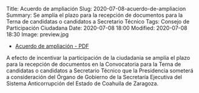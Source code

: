 Title: Acuerdo de ampliación
Slug: 2020-07-08-acuerdo-de-ampliacion
Summary: Se amplía el plazo para la recepción de documentos para la Terna de candidatas o candidatos a Secretario Técnico
Tags: Consejo de Participación Ciudadana
Date: 2020-07-08 18:00
Modified: 2020-07-08 18:30
Image: preview.jpg 


* [Acuerdo de ampliación - PDF](acuerdo-de-ampliacion.pdf)

 A efecto de incentivar la participación de la ciudadania se amplía el plazo para la recepción de documentos en la Convocatoria para la Terna de candidatas o candidatos a Secretario Técnico que la Presidencia someterá a consideración del Órgano de Gobierno de la Secretaría Ejecutiva del Sistema Anticorrupción del Estado de Coahuila de Zaragoza.
 
